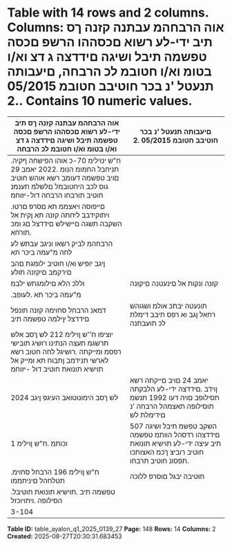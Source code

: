 # Table with 14 rows and 2 columns. Columns: אוה הרבחהמ עבתנה קזנה ךס תיב ידי-לע רשוא םכסההו הרשפ םכסה טפשמה תיבל ושיגה םידדצה ג דצ וא/ו בטומ וא/ו חטובמ לכ הרבחה, םיעבותה תנעטל 'נ בכר חוטיבב חטובמ 05/2015 .2. Contains 10 numeric values.

| אוה הרבחהמ עבתנה קזנה ךס תיב ידי-לע רשוא םכסההו הרשפ םכסה טפשמה תיבל ושיגה םידדצה ג דצ וא/ו בטומ וא/ו חטובמ לכ הרבחה | םיעבותה תנעטל 'נ בכר חוטיבב חטובמ 05/2015 .2 |
|---|---|
| .ח"ש ינוילימ 70-כ אוהו הפישחה ףקיה תניחבל החמומ הנומ .2022 יאמב 29 םויב טפשמה דעומב רשא אוהש חוטיב גוס לכב היחטובמל םלשלמ תענמנ חוטיב תורבחו הרבחה דול-יזוחמ |  |
| .םייפוסה ויאצממ תא םסרפ םרטו ויתוקידבב ליחתה קזנה תא ןקית אל השקבה תשגה םיישילש םידדצל םג ומכ .תורחא |  |
| הרבחהמ לביק רשאו וניגב עבתש לע לחה מ"עמה ביכר תא |  |
| ןיגב יופיש וא/ו חוטיב ילומגת םהב םירקמב םיקזנה תולע |  |
| וללכ הלא םילומגתש ילבמ | קזנה ונקות אל םינעטנה םיקזנה |
| .מ"עמה ביכר תא .לעופב |  |
| דמאנ הרבחל סחוימה קזנה תונפל םידדצל ץילמה טפשמה תיב | תונעטה יבתכ אולמ ושגוהש רחאל ןגב וא רפס תיבב דימלת לכ תועבתנה | םיעבותה תנעטל תסילופב םיחטובמ 2/2020 .3 |
| יוציפו ח''ש ןוילימ 212 לש ךסב אלש תרשגמ תעצה הנתינו רושיג תובישי רפסמ ומייקתה .רושיגל לחה חטוב רשא לארשי תנידמב ןתבוח תא ומייק אל תוישיא תונואת חוטיב דול -יזוחמ |  |
| לש ךסב הימונוטואב העיגפ ןיגב 2024 | יאמב 24 םויב םייקתה רשא ןוידב .םידדצה ידי-לע הלבקתה תסילופב םויה דעו 1992 תנשמ תוסילופה תאצמהל הרבחה 'נ םידימלת לש |
| וכותמ .ח"ש ןוילימ 1 | 507 השקב טפשמ תיבל ושיגה םידדצהו רדסהל הוותמ טפשמה תיב עיצה ידי-לע תוישיא תונואת חוטיב רוביצ ךכמ האצותכו .תפסונ חוטיב תרבחו |
| .ח"ש ןוילימ 196 הרבחל סחוימ תטלחהל םיניתממו | חוטיבה יבגל םוסרפ ללוכה | הרשפ רדסה רושיאל לש קתעה ולביק אלו תועבתנה עדומ היה אל םיחטובמה |
| .טפשמה תיב .תוישיא תונואת חוטיבל הסילופה .ויתויוכזל |  |
| 3-104 |  |

**Table ID:** table_ayalon_q1_2025_0139_27
**Page:** 148
**Rows:** 14
**Columns:** 2
**Created:** 2025-08-27T20:30:31.683453
